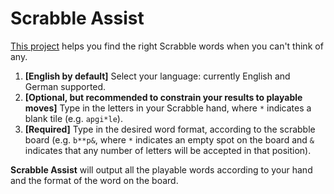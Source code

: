 # Scrabble Assist

[This project](https://colinturner.github.io/scrabble-assist/) helps you find the right Scrabble words when you can't think of any.

1. **[English by default]** Select your language: currently English and German supported.
2. **[Optional, but recommended to constrain your results to playable moves]** Type in the letters in your Scrabble hand, where `*` indicates a blank tile (e.g. `apgi*le`).
3. **[Required]** Type in the desired word format, according to the scrabble board (e.g. `b**p&`, where `*` indicates an empty spot on the board and `&` indicates that any number of letters will be accepted in that position).

**Scrabble Assist** will output all the playable words according to your hand and the format of the word on the board.
